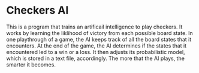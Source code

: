 # Checkers AI
This is a program that trains an artificail intelligence to play checkers. It works by learning the liklihood of victory from each possible board state. In one playthrough of a game, the AI keeps track of all the board states that it encounters. At the end of the game, the AI determines if the states that it encountered led to a win or a loss. It then adjusts its probabilistic model, which is stored in a text file, accordingly. The more that the AI plays, the smarter it becomes.
